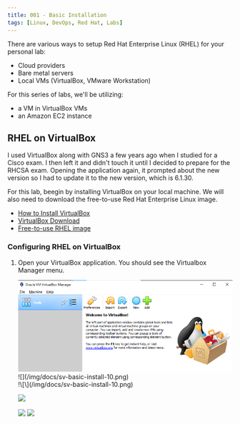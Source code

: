 ```yaml
---
title: 001 - Basic Installation
tags: [Linux, DevOps, Red Hat, Labs]
---
```




There are various ways to setup Red Hat Enterprise Linux (RHEL) for your personal lab:

- Cloud providers
- Bare metal servers
- Local VMs (VirtualBox, VMware Workstation)

For this series of labs, we'll be utilizing:

- a VM in VirtualBox VMs
- an Amazon EC2 instance


## RHEL on VirtualBox

I used VirtualBox along with GNS3 a few years ago when I studied for a Cisco exam. I then left it and didn't touch it until I decided to prepare for the RHCSA exam. Opening the application again, it prompted about the new version so I had to update it to the new version, which is 6.1.30. 

For this lab, beegin by installing VirtualBox on your local machine. We will also need to download the free-to-use Red Hat Enterprise Linux image. 

- [How to Install VirtualBox](https://www.wikihow.com/Install-VirtualBox)
- [VirtualBox Download](https://www.virtualbox.org/wiki/Downloads)
- [Free-to-use RHEL image](https://developers.redhat.com/products/rhel/download)

### Configuring RHEL on VirtualBox

 
1. Open your VirtualBox application. You should see the Virtualbox Manager menu.

    <div style={{textAlign: 'center'}}>
    <img width="700" src="../../../Assets/sv-basic-install-10.png" />
    </div>

    <div style={{textAlign: 'center'}}>
    ![](/img/docs/sv-basic-install-10.png)
    </div>

    <div class="img-center"> !\[\](/img/docs/sv-basic-install-10.png) </div>

    <div class="img-center"> 
    
    ![](/img/docs/sv-basic-install-10.png) 
    
    </div>


    ![](/img/docs/sv-basic-install-10.png)
        ![](/img/docs/sv-basic-install-10.png)

<!-- 
2. To add an image, click **New**. It will prompt you to enter a name for your VM. The distro is also detected, but you can change it. Click **Next**.

<p align=center>
<img width=500 src="../Images/vbox-setup2.png">
</p>

3. Next, setup the specifications of your VM. You can simply use the defaults and click **Next > Create > Next**.

<p align=center>
<img width=500 src="../Images/vbox-setup3.png">
</p>
<p align=center>
<img width=500 src="../Images/vbox-setu4.png">
</p>
<p align=center>
<img width=500 src="../Images/vbox-setup5.png">
</p>

4. For the virtual hard disk, we can set it to 20GB since the images would normally need more than 12 GB. Click **Create** and the window will close. Select the VM and click **Settings**.

<p align=center>
<img width=500 src="../Images/vbox-setup6.png">
</p>


5. Select **Storage > Empty** then click the CD icon beside the **Optical Drive** dropdown bar. The RHEL ISO file should appear here. If not, click **Choose/Create a Virtual Optical Disk** and select the RHEL ISO file. Click **OK**.

<p align=center>
<img width=500 src="../Images/vbox-setup8.png">
</p>

6. Double-click the VM to start it. You should now be see the installation page. Select the **Install** option. This will take a few minutes.

<p align=center>
<img width=500 src="../Images/vbox-install.png">
</p>

6. Next step is to set the language and other system configuration.

<p align=center>
<img width=500 src="../Images/vboxinstall2.png">
</p>
<p align=center>
<img width=500 src="../Images/vboxinstall3.png">
</p>

7. The **Time & Date** can also be set in this menu.

<p align=center>
<img width=500 src="../Images/vboxinstall5.png">
</p>

8. Similarly, the **Network and Hostname** can also be modified. After changing the hostname at the bottom, click **Apply**.
Enable the Ethernet card by toggling **On**. The NIC should auto-populate with the IP, DNS Route, and DNS.

<p align=center>
<img width=500 src="../Images/vboxinstall4.png">
</p>

9. Confirm the **Installation Destination**. We'll set up a second machine in the next Lab and set up custom partitioning. For this one, just click **Done**.

<p align=center>
<img width=500 src="../Images/vboxinstall6.png">
</p>


10. Set the **Root Password**.

<p align=center>
<img width=500 src="../Images/vboxinstall7.png">
</p>

11. Create a user through **User Creation**.

<p align=center>
<img width=500 src="../Images/vboxinstall8.png">
</p>
<p align=center>
<img width=500 src="../Images/vboxinstall9.png">
</p>

11. Finally, click **Begin Installation**. This will take a while. After this is done, **Reboot system**.

<p align=center>
<img width=500 src="../Images/vboxinstall10.png">
</p>
<p align=center>
<img width=500 src="../Images/vboxinstall1.png">
</p>


12. After VM is rebooted, you may be prompted to accept the licensing. Afterwards, click **Finish configuration**.

<p align=center>
<img width=500 src="../Images/vboxinstall12.png">
</p>

13. You will then be brought to the sign-in page. Login using **root**. You will be prompted to select a language and a few more settings before you're able to **Start using Red Hat Enterprise Linux**.

<p align=center>
<img width=500 src="../Images/vboxinstall13.png">
</p>
<p align=center>
<img width=500 src="../Images/vboxinstall144.png">
</p>
<p align=center>
<img width=500 src="../Images/vboxinstall15.png">
</p>

14. As a final step, make sure to remove the ISO file for now. If the ISO file is still loaded and system is rebooted, you will be prompted to go through the entire boot process again.

<p align=center>
<img width=500 src="../Images/vbox-complete.png">
</p>

More details about it here: [Oracle VM make me install Ubuntu every time I restart the virtual machine [closed]](https://stackoverflow.com/questions/60582106/oracle-vm-make-me-install-ubuntu-every-time-i-restart-the-virtual-machine)

</details>


## RHEL on the cloud

As another option, you can also run Linux boxes on the cloud. This is also my preferred method since it doesn't consume resources from my laptop and instead uses the resources from the cloud provider.

<details><summary> To know how to configure EC2, read more </summary>
<br>

Note that you may need to setup the **VPC** and all of its associated comoponents as well. This is useful for the succeeding labs in this series where we'll launch two or more machines that needs to talk to each other.

Setting up VPC will let you set up your own mini-private network where you will put all your instances.

To set up a Virtual Private Cloud (VPC), you can check out the following resources. VPC is like your own personoal network where you can set up VLANs (in this case, they are similar to **Subnets launched on different Availability Zones**).

- [Get started with Amazon VPC](https://docs.aws.amazon.com/vpc/latest/userguide/vpc-getting-started.html)
- [Tutorial: Creating a VPC with Public and Private Subnets for Your Compute Environments](https://docs.aws.amazon.com/batch/latest/userguide/create-public-private-vpc.html)
- [Create an IPv4-enabled VPC and subnets using the AWS CLI](https://docs.aws.amazon.com/vpc/latest/userguide/vpc-subnets-commands-example.html)
- [How to Create AWS VPC in 10 steps, less than 10 min](https://varunmanik1.medium.com/how-to-create-aws-vpc-in-10-steps-less-than-5-min-a49ac12064aa)
- [AWS VPC Beginner to Pro - Virtual Private Cloud Tutorial](https://www.youtube.com/watch?v=g2JOHLHh4rI)

We can simply follow the official AWS documentation to launch our EC2 instance but I've also added some resources as well. Note that the AWS console updates from time to time and you may find some difference in the features in your console, but they're still there. 

- [Set up to use Amazon EC2](https://docs.aws.amazon.com/AWSEC2/latest/UserGuide/get-set-up-for-amazon-ec2.html)
- [How to Create a Red Hat Enterprise Linux EC2 Instance in Five Minutes](https://www.youtube.com/watch?v=7oZPy3ozFno)
- [Set Up AWS EC2 Instance: RedHat Enterprise Linux 8 (RHEL 8)](https://dzone.com/articles/set-up-aws-ec2-instance-redhat-enterprise-linux-8)

If you don't want to go through all the hassle of following lot of steps in setting up the VPC and instances (it can get too complicated easily), you can opt for **Cloudformation** templates which are easy-to-use and **can be launched in less than 5 minutes**. 

These are templates where the components are *declaratively* defined, you just need to launch it and Cloudformation takes care of the provisioning.

- [AWS CloudFormation VPC template](https://docs.aws.amazon.com/codebuild/latest/userguide/cloudformation-vpc-template.html)
- [AWS CloudFormation: Create a VPC with EC2 Instance](https://aws.plainenglish.io/aws-cloudformation-create-a-vpc-with-ec2-instance-34e27d59a842)
- [awslabs/aws-cloudformation-templates](https://github.com/awslabs/aws-cloudformation-templates/blob/master/aws/services/VPC/VPC_EC2_Instance_With_Multiple_Static_IPAddresses.yaml)
- [Creating EC2 instance in AWS with CloudFormation](https://octopus.com/blog/aws-cloudformation-ec2-examples)
- [aws-vpc-cloud-formation/base-vpc-example-improved.template.yml](https://github.com/kennyk65/aws-vpc-cloud-formation/blob/master/base-vpc-example-improved.template.yml)

</details>


## A few reminders

Here are some few quick reminders when setting up EC2 instances in the cloud.

- Utilize the free tier offering when you first sign-up for an AWS account.
- The free tier provides *selected free resources* for a year, which is more than enough for these series of labs.
- You will be billed based on the resources you spin up and consume.
- Note that Cloudformation is **free** but the resources that Cloudformation will provision is not free.
- For EC2 instances launched through the EC2 menu, you can simply delete them there.
- However, resources provisioned through Cloudformation can't be simply deleted through their menus. You would need to [delete the stack](https://docs.aws.amazon.com/AWSCloudFormation/latest/UserGuide/cfn-console-delete-stack.html).
- Lastly, I prefer AWS since I've saved up lots of credits by attending AWS events, which I suggest you attend as well. There are tons of activities on those events and of course, the free credits when you answer their survey.
- If you prefer to **use virtual machines on Microsoft Azure**, you can check this [link](https://docs.microsoft.com/en-us/azure/virtual-machines/windows/quick-create-portal)..
- If you prefer to **use VM instances on Google Cloud Platform**, you can check this [link](https://cloud.google.com/compute/docs/instances/create-start-instance).


As always, happy learning! 😀
 -->
